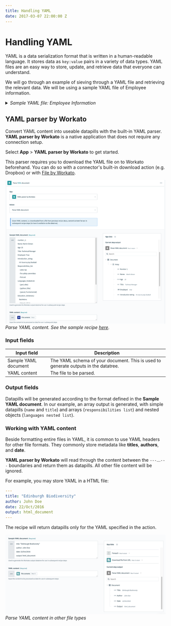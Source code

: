 ```yaml
---
title: Handling YAML
date: 2017-03-07 22:00:00 Z
---
```


# Handling YAML
YAML is a data serialization format that is written in a human-readable language. It stores data as `key:value` pairs in a variety of data types. YAML files are an easy way to store, update, and retrieve data that everyone can understand.

We will go through an example of sieving through a YAML file and retrieving the relevant data. We will be using a sample YAML file of Employee information.

<details><summary><i>Sample YAML file: Employee Information</i></summary>

```yaml
  - employee_1:
    Name: Martin Simon
    Age: 25
    Title: Technical Manager
    Employed: True
    Introduction_string:
        Hi i love to play football
    Responsibilities_list:
        - sales rep
        - fire safety committee
        - first aid
    Languages_NestedList:
        - [perl, elite]
        - [python, Elite]
        - [pascal, Fundamental]
    Education_dictionary:
        Bachelors:
          School : UCLA
          Degree : BSc in IoT
          GPA : 4.3
        PostGrad:
          School : MIT
          Degree : PhD in CS
          GPA : 4.2

  - employee_2:
    Name: Tabita Flower
    Age: 32
    Title: Sales engineering
    Employed: True
    Introduction_string:
        Come and say hi
    Responsibilities_list:
        - female empowerment
        - Bake off day
    Languages_NestedList:
        - [lisp, normal]
        - [fortran, normal]
    Education_dictionary:
        Bachelors:
          School : UCLA
          Degree : BA in Communications
          GPA : 3.9

  - employee_3:
    Name: Mohan Raguh
    Age: 28
    Title: Systems engineer
    Employed: True
    Introduction_string:
        I like chicken
    Responsibilities_list:
        - Hackathon
        - Company sports day
    Languages_NestedList:
        - [Python, Excellent]
        - [CSS, Good]
    Education_dictionary:
        Bachelors:
          School : UCLA
          Degree : BA in Systems engineering
          GPA : 3.9
```
</details>

## YAML parser by Workato
Convert YAML content into useable datapills with the built-in YAML parser. **YAML parser by Workato** is a native application that does not require any connection setup.

Select **App** > **YAML parser by Workato** to get started.

This parser requires you to download the YAML file on to Workato beforehand. You can do so with a connector's built-in download action (e.g. Dropbox) or with [File by Workato](/handling-files-and-attachments.md).

![Parse YAML content](/assets/images/features/handling-yaml/yaml-parser-by-workato.png)
*Parse YAML content. See the sample recipe [here](https://www.workato.com/recipes/969549).*

### Input fields
| Input field          | Description                                                                         |
| -------------------- | ----------------------------------------------------------------------------------- |
| Sample YAML document | The YAML schema of your document. This is used to generate outputs in the datatree. |
| YAML content         | The file to be parsed.                                                              |

### Output fields
Datapills will be generated according to the format defined in the **Sample YAML document**. In our example, an array output is generated, with simple datapills (`name` and `title`) and arrays (`responsibilities list`) and nested objects (`languages nested list`).

### Working with YAML content
Beside formatting entire files in YAML, it is common to use YAML headers for other file formats. They commonly store metadata like **titles**, **authors**, and **date**.

**YAML parser by Workato** will read through the content between the `---`...`---` boundaries and return them as datapills. All other file content will be ignored.

For example, you may store YAML in a HTML file:

```yaml
---
title: "Edinburgh Biodiversity"
author: John Doe
date: 22/Oct/2016
output: html_document
---
```

The recipe will return datapills only for the YAML specified in the action.

![Parse YAML content in other file types](/assets/images/features/handling-yaml/parse-yaml-in-other-types.png)
*Parse YAML content in other file types*
